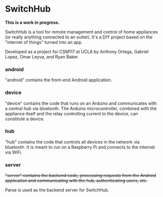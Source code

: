 # SwitchHub

**This is a work in progress.**

SwitchHub is a tool for remote management and control of home appliances (or really anything connected to an outlet). It's a DIY project based on the "internet of things" turned into an app.

Developed as a project for CSM117 at UCLA by Anthony Ortega, Gabriel Lopez, 
Omar Leyva, and Ryan Baker.

### android

"android" contains the front-end Android application.

### device

"device" contains the code that runs on an Arduino and communicates with a central hub via bluetooth. The Arduino microcontroller, combined with the appliance itself and the relay controlling current to the device, can constitute a device.

### hub

"hub" contains the code that controls all devices in the network via bluetooth. It is meant to run on a Raspberry Pi and connects to the internet via WiFi.

### server

~~"server" contains the backend code, processing requests from the Android application and communicating with the hub, authenticating users, etc.~~

Parse is used as the backend server for SwitchHub.
